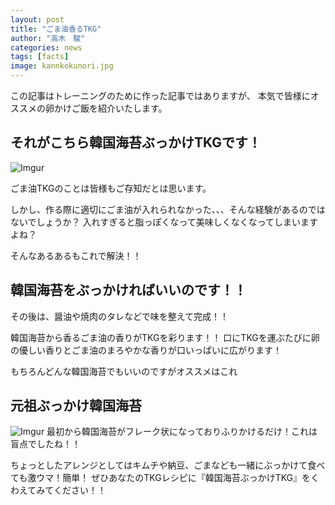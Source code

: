 ```yaml
---
layout: post
title: "ごま油香るTKG"
author: "高木　駿"
categories: news
tags: [facts]
image: kannkokunori.jpg
---
```


この記事はトレーニングのために作った記事ではありますが、
本気で皆様にオススメの卵かけご飯を紹介いたします。

それがこちら韓国海苔ぶっかけTKGです！
---
![Imgur](https://i.imgur.com/WzOhNTj.jpg)

ごま油TKGのことは皆様もご存知だとは思います。

しかし、作る際に適切にごま油が入れられなかった、、、そんな経験があるのではないでしょうか？
入れすぎると脂っぽくなって美味しくなくなってしまいますよね？

そんなあるあるもこれで解決！！

韓国海苔をぶっかければいいのです！！
---
その後は、醤油や焼肉のタレなどで味を整えて完成！！

韓国海苔から香るごま油の香りがTKGを彩ります！！
口にTKGを運ぶたびに卵の優しい香りとごま油のまろやかな香りが口いっぱいに広がります！

もちろんどんな韓国海苔でもいいのですがオススメはこれ

元祖ぶっかけ韓国海苔
---
![Imgur](https://i.imgur.com/2SqbLvG.png)
最初から韓国海苔がフレーク状になっておりふりかけるだけ！これは盲点でしたね！！

ちょっとしたアレンジとしてはキムチや納豆、ごまなども一緒にぶっかけて食べても激ウマ！簡単！
ぜひあなたのTKGレシピに『韓国海苔ぶっかけTKG』をくわえてみてください！！
